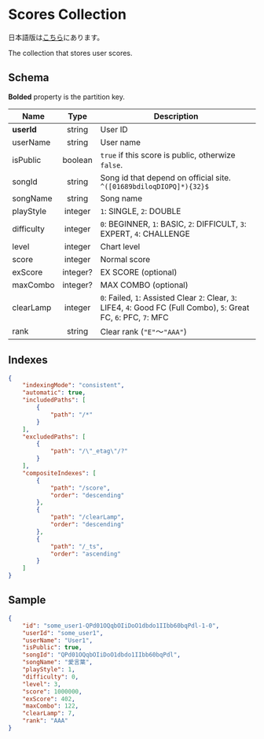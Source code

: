 # Scores Collection

日本語版は[こちら](./courses-ja.md)にあります。

The collection that stores user scores.

## Schema

**Bolded** property is the partition key.

|Name|Type|Description|
|----|:--:|-----------|
|**userId**|string|User ID|
|userName|string|User name|
|isPublic|boolean|`true` if this score is public, otherwize `false`.|
|songId|string|Song id that depend on official site. `^([01689bdiloqDIOPQ]*){32}$`|
|songName|string|Song name|
|playStyle|integer|`1`: SINGLE, `2`: DOUBLE|
|difficulty|integer|`0`: BEGINNER, `1`: BASIC, `2`: DIFFICULT, `3`: EXPERT, `4`: CHALLENGE|
|level|integer|Chart level|
|score|integer|Normal score|
|exScore|integer?|EX SCORE (optional)|
|maxCombo|integer?|MAX COMBO (optional)|
|clearLamp|integer|`0`: Failed, `1`: Assisted Clear `2`: Clear, `3`: LIFE4, `4`: Good FC (Full Combo), `5`: Great FC, `6`: PFC, `7`: MFC|
|rank|string|Clear rank (`"E"`～`"AAA"`)|

## Indexes

```json
{
    "indexingMode": "consistent",
    "automatic": true,
    "includedPaths": [
        {
            "path": "/*"
        }
    ],
    "excludedPaths": [
        {
            "path": "/\"_etag\"/?"
        }
    ],
    "compositeIndexes": [
        {
            "path": "/score",
            "order": "descending"
        },
        {
            "path": "/clearLamp",
            "order": "descending"
        },
        {
            "path": "/_ts",
            "order": "ascending"
        }
    ]
}
```

## Sample

```json
{
    "id": "some_user1-QPd01OQqbOIiDoO1dbdo1IIbb60bqPdl-1-0",
    "userId": "some_user1",
    "userName": "User1",
    "isPublic": true,
    "songId": "QPd01OQqbOIiDoO1dbdo1IIbb60bqPdl",
    "songName": "愛言葉",
    "playStyle": 1,
    "difficulty": 0,
    "level": 3,
    "score": 1000000,
    "exScore": 402,
    "maxCombo": 122,
    "clearLamp": 7,
    "rank": "AAA"
}
```
